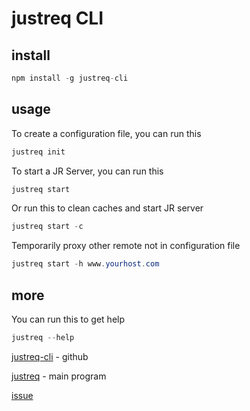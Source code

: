 # justreq CLI
## install
```java
npm install -g justreq-cli
```

## usage
To create a configuration file, you can run this
```java
justreq init
```

To start a JR Server, you can run this
```java
justreq start
```

Or run this to clean caches and start JR server
```java
justreq start -c
```

Temporarily proxy other remote not in configuration file
```java
justreq start -h www.yourhost.com
```

## more
You can run this to get help
```java
justreq --help
```
[justreq-cli](https://github.com/vilien/justreq-cli)  - github

[justreq](https://github.com/vilien/justreq)  - main program

[issue](https://github.com/vilien/justreq-cli/issues)